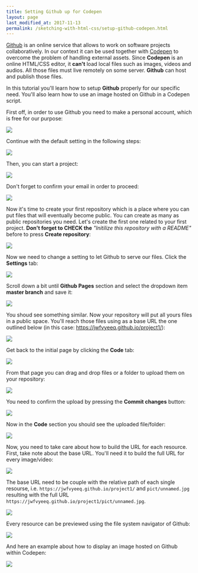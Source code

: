 ```yaml
---
title: Setting Github up for Codepen
layout: page
last_modified_at: 2017-11-13
permalink: /sketching-with-html-css/setup-github-codepen.html
---
```


[Github](https://github.com/) is an online service that allows to work on software projects collaboratively. In our context it can be used together with [Codepen](https://codepen.io/) to overcome the problem of handling external assets. Since **Codepen** is an online HTML/CSS editor, it **can't** load local files such as images, videos and audios. All those files must live remotely on some server. **Github** can host and publish those files. 

In this tutorial you'll learn how to setup **Github** properly for our specific need. You'll also learn how to use an image hosted on Github in a Codepen script.

First off, in order to use Github you need to make a personal account, which is free for our purpose:

![](setup-github-codepen-img/01.jpg)

Continue with the default setting in the following steps:

![](setup-github-codepen-img/02.jpg)

Then, you can start a project:

![](setup-github-codepen-img/03.jpg)

Don't forget to confirm your email in order to proceed: 

![](setup-github-codepen-img/04.jpg)

Now it's time to create your first repository which is a place where you can put files that will eventually become public. You can create as many as public repositories you need. Let's create the first one related to your first project. **Don't forget to CHECK the** *"Initilize this repository with a README"* before to press **Create repository**:

![](setup-github-codepen-img/05.jpg)

Now we need to change a setting to let Github to serve our files. Click the **Settings** tab:

![](setup-github-codepen-img/06.jpg)

Scroll down a bit until **Github Pages** section and select the dropdown item **master branch** and save it:

![](setup-github-codepen-img/07.jpg)

You shoud see something similar. Now your repository will put all yours files in a public space. You'll reach those files using as a base URL the one outlined below (in this case: https://jwfvyeeq.github.io/project1/):

![](setup-github-codepen-img/08.jpg)

Get back to the initial page by clicking the **Code** tab:

![](setup-github-codepen-img/06.jpg)

From that page you can drag and drop files or a folder to upload them on your repository:

![](setup-github-codepen-img/09.jpg)

You need to confirm the upload by pressing the **Commit changes** button:

![](setup-github-codepen-img/10.jpg)

Now in the **Code** section you should see the uploaded file/folder:

![](setup-github-codepen-img/11.jpg)

Now, you need to take care about how to build the URL for each resource. First, take note about the base URL. You'll need it to build the full URL for every image/video:

![](setup-github-codepen-img/12.jpg)

The base URL need to be couple with the relative path of each single resourse, i.e. `https://jwfvyeeq.github.io/project1/` and `pict/unnamed.jpg` resulting with the full URL `https://jwfvyeeq.github.io/project1/pict/unnamed.jpg`.

![](setup-github-codepen-img/13.jpg)

Every resource can be previewed using the file system navigator of Github:

![](setup-github-codepen-img/14.jpg)

And here an example about how to display an image hosted on Github within Codepen:

![](setup-github-codepen-img/15.jpg)

